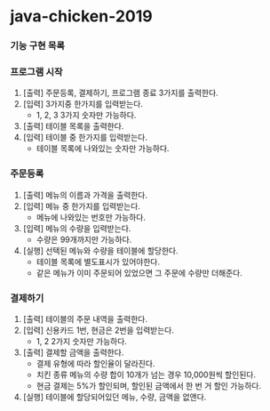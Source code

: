 # java-chicken-2019
### 기능 구현 목록
### 프로그램 시작
1. [출력] 주문등록, 결제하기, 프로그램 종료 3가지를 출력한다.
1. [입력] 3가지중 한가지를 입력받는다.
	- 1, 2, 3 3가지 숫자만 가능하다.
1. [출력] 테이블 목록을 출력한다.
1. [입력] 테이블 중 한가지를 입력받는다.
	- 테이블 목록에 나와있는 숫자만 가능하다.

### 주문등록
1. [출력] 메뉴의 이름과 가격을 출력한다.
1. [입력] 메뉴 중 한가지를 입력받는다.
	- 메뉴에 나와있는 번호만 가능하다.
1. [입력] 메뉴의 수량을 입력받는다.
	- 수량은 99개까지만 가능하다.
1. [실행] 선택된 메뉴와 수량을 테이블에 할당한다.
	- 테이블 목록에 별도표시가 있어야한다.
	- 같은 메뉴가 이미 주문되어 있었으면 그 주문에 수량만 더해준다.

### 결제하기
1. [출력] 테이블의 주문 내역을 출력한다.
1. [입력] 신용카드 1번, 현금은 2번을 입력받는다.
	- 1, 2 2가지 숫자만 가능하다.
1. [출력] 결제할 금액을 출력한다.
	- 결제 유형에 따라 할인율이 달라진다.
	- 치킨 종류 메뉴의 수량 합이 10개가 넘는 경우 10,000원씩 할인된다.
	- 현금 결제는 5%가 할인되며, 할인된 금액에서 한 번 거 할인 가능하다.
1. [실행] 테이블에 할당되어있던 메뉴, 수량, 금액을 없앤다. 
